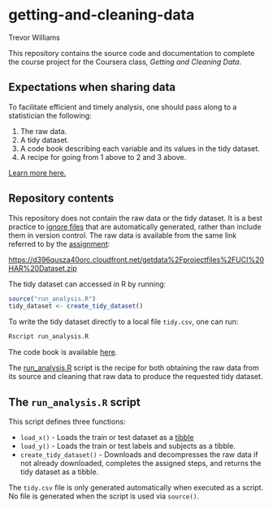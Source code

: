 # getting-and-cleaning-data

Trevor Williams

This repository contains the source code and documentation to complete the
course project for the Coursera class, *Getting and Cleaning Data*.

## Expectations when sharing data

To facilitate efficient and timely analysis, one should pass along to a
statistician the following:

1. The raw data.
2. A tidy dataset.
3. A code book describing each variable and its values in the tidy dataset.
4. A recipe for going from 1 above to 2 and 3 above.

[Learn more here.](https://github.com/jtleek/datasharing)

## Repository contents

This repository does not contain the raw data or the tidy dataset. It
is a best practice to
[ignore files](https://git-scm.com/book/en/v2/Git-Basics-Recording-Changes-to-the-Repository#_ignoring)
that are automatically generated, rather than include them in version
control. The raw data is available from the same link referred to by
the [assignment](./ASSIGNMENT.md):

<https://d396qusza40orc.cloudfront.net/getdata%2Fprojectfiles%2FUCI%20HAR%20Dataset.zip>

The tidy dataset can accessed in R by running:

```R
source("run_analysis.R")
tidy_dataset <- create_tidy_dataset()
```

To write the tidy dataset directly to a local file `tidy.csv`, one can run:

```sh
Rscript run_analysis.R
```

The code book is available [here](./CODEBOOK.md).

The [run_analysis.R](./run_analysis.R) script is the recipe for both
obtaining the raw data from its source and cleaning that raw data to
produce the requested tidy dataset.

## The `run_analysis.R` script

This script defines three functions:

* `load_x()` - Loads the train or test dataset as a
  [tibble](https://tibble.tidyverse.org/)
* `load_y()` - Loads the train or test labels and subjects as a tibble.
* `create_tidy_dataset()` - Downloads and decompresses the raw data if not
  already downloaded, completes the assigned steps, and returns the tidy
  dataset as a tibble.

The `tidy.csv` file is only generated automatically when executed as a script.
No file is generated when the script is used via `source()`.
